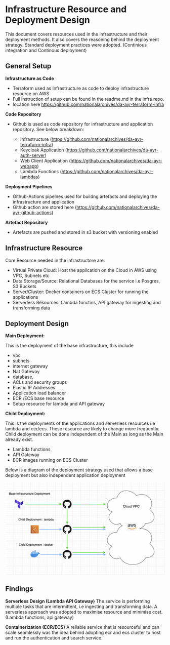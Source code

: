 # Infrastructure Resource and Deployment Design

This document covers resources used in the infrastructure and their deployment methods. It also covers the reasoning behind the deployment strategy. Standard deployment practices were adopted. (Continious integration and Continous deployment)

## General Setup

**Infrastructure as Code**

* Terraform used as Infrastructure as code to deploy infrastructure resource on AWS
* Full instruction of setup can be found in the readme.md in the infra repo. 
* location here https://github.com/nationalarchives/da-ayr-terraform-infra

**Code Repository**
* Github is used as code repository for infrastructure and application repository. See below breakdown:

    - Infrastructure (https://github.com/nationalarchives/da-ayr-terraform-infra)
    - Keycloak Application (https://github.com/nationalarchives/da-ayr-auth-server)
    - Web Client Application (https://github.com/nationalarchives/da-ayr-webapp)
    - Lambda Functions (https://github.com/nationalarchives/da-ayr-lambdas)

**Deployment Pipelines**
* Github-Actions pipelnes used for buildng artefacts and deploying the infrastructure and application
* Github action are stored here (https://github.com/nationalarchives/da-ayr-github-actions)

**Artefact Repository**
* Artefacts are pushed and stored in s3 bucket with versioning enabled

## Infrastructure Resource

Core Resource needed in the infrastructore are:
* Virtual Private Cloud: Host the application on the Cloud in AWS using VPC, Subnets etc
* Data Storage/Source: Relational Databases for the service i.e  Posgres, S3 Buckets
* Server/Cluster: Docker containers on ECS Cluster for running the applications
* Serverless Resources: Lambda functins, API gateway for ingesting and transforming data


## Deployment Design

**Main Deployment:**

This is the deployment of the base infrastructure, this include 
   - vpc
   - subnets 
   - internet gateway
   - Nat Gateway 
   - database, 
   - ACLs and security groups
   - Elastic IP Addresses
   - Application load balancer
   - ECR /ECS base resource
   - Setup resource for lambda and API gateway

**Child Deployment:** 

This is the deployments of the applications and serverless resources i.e lambda and ecr/ecs. These resource are likely to change more frequently. Child deployment can be done independent of the Main as long as the Main already exist.

   - Lambda functions
   - API Gateway
   - ECR images running on ECS Cluster

Below is a diagram of the deployment strategy used that allows a base deployment but also independent application deployment

![Infrastructure and deployment](images/deployment-diagram.png)


## Findings  

**Serverless Design (Lambda API Gateway)**
The service is performing multiple tasks that are intermittent, i.e ingesting and transforming data. A serverless approach was adopted to maximise resource and minimise cost. (Lambda functions, api gateway)

**Containerization (ECR/ECS)**
A reliable service that is resourceful and can scale seamlessly was the idea behind adopting ecr and ecs cluster to host and run the authentication and search service.
